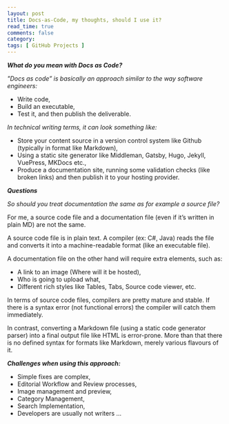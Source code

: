 ```yaml
---
layout: post
title: Docs-as-Code, my thoughts, should I use it? 
read_time: true  
comments: false
category: 
tags: [ GitHub Projects ]
---
```


***What do you mean with Docs as Code?***

*"Docs as code” is basically an approach similar to the way software engineers:*
- Write code,
- Build an executable,
- Test it, and then publish the deliverable.

*In technical writing terms, it can look something like:*
- Store your content source in a version control system like Github (typically in format like Markdown),
- Using a static site generator like Middleman, Gatsby, Hugo, Jekyll, VuePress, MKDocs etc.,
- Produce a documentation site, running some validation checks (like broken links) and then publish it to your hosting provider.

***Questions***

*So should you treat documentation the same as for example a source file?*

For me, a source code file and a documentation file (even if it’s written in plain MD) are not the same.

A source code file is in plain text. A compiler (ex: C#, Java) reads the file and converts it into a machine-readable format (like an executable file).

A documentation file on the other hand will require extra elements, such as:
- A link to an image (Where will it be hosted), 
- Who is going to upload what,
- Different rich styles like Tables, Tabs, Source code viewer, etc.

In terms of source code files, compilers are pretty mature and stable. If there is a syntax error (not functional errors) the compiler will catch them immediately.

In contrast, converting a Markdown file (using a static code generator parser) into a final output file like HTML is error-prone. More than that there is no defined syntax for formats like Markdown, merely various flavours of it.

***Challenges when using this approach:***

- Simple fixes are complex,
- Editorial Workflow and Review processes,
- Image management and preview, 
- Category Management,
- Search Implementation,
- Developers are usually not writers ...

